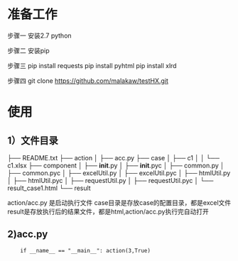 

# 准备工作 #

步骤一
安装2.7 python 

步骤二
安装pip

步骤三
pip install requests
pip install pyhtml
pip install xlrd


步骤四
 git clone https://github.com/malakaw/testHX.git


# 使用 #

## 1）文件目录 ##

├── README.txt
├── action
│   ├── acc.py
├── case
│   ├── c1
│   │   └── c1.xlsx
├── component
│   ├── __init__.py
│   ├── __init__.pyc
│   ├── common.py
│   ├── common.pyc
│   ├── excelUtil.py
│   ├── excelUtil.pyc
│   ├── htmlUtil.py
│   ├── htmlUtil.pyc
│   ├── requestUtil.py
│   ├── requestUtil.pyc
│   └── result_case1.html
└── result

action/acc.py 是启动执行文件
case目录是存放case的配置目录，都是excel文件
result是存放执行后的结果文件，都是html,action/acc.py执行完自动打开

## 2)acc.py ##
`    
if __name__ == "__main__":
    action(3,True)
`
